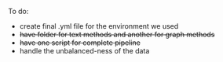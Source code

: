 To do:
* create final .yml file for the environment we used
* ~~have folder for text methods and another for graph methods~~
* ~~have one script for complete pipeline~~
* handle the unbalanced-ness of the data